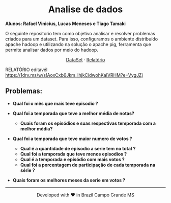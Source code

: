 <h1 align="center">Analise de dados</h1>

**Alunos: Rafael Vinicius, Lucas Meneses e Tiago Tamaki**

O seguinte repositorio tem como objetivo analisar e resolver problemas criados para um dataset. Para isso, configuramos o ambiente distribuído apache hadoop e utilizando na solução o apache pig, ferramenta que permite analisar dados por meio do hadoop.

<p align="center">
    <a href="https://www.kaggle.com/abhijithchandradas/game-of-thrones-imdb-dataset" target="blank">DataSet</a>
    ·
    <a href="https://github.com/LucasGMeneses/got-pigHadoop/blob/main/Relat%C3%B3rio%20de%20sistema%20distribuidos.pdf" target="blank">Relatório</a>
</p>


RELATÓRIO editavél
https://1drv.ms/w/s!AoxCxb6Jkm_IhjkCidwohKaIVRHM?e=VygJZj

## Problemas:

* **Qual foi o mês que mais teve episodio ?**
* **Qual foi a temporada que teve a melhor média de notas?**
    * **Quais foram os episódios e suas respectivas temporada com a melhor média?**
* **Qual foi a temporada que teve maior numero de votos ?**
    * **Qual é a quantidade de episodio a serie tem no total ?**
    * **Qual foi a temporada  que teve menos episodios ?**
    * **Qual é a temporada e episódio com mais votos ?**
    * **Qual foi a porcentagem de participação de cada temporada na série ?**

* **Quais foram os melhores meses da serie em votos ?** 

<hr>
<p align="center">
Developed with ❤️ in Brazil Campo Grande MS 
</p>
